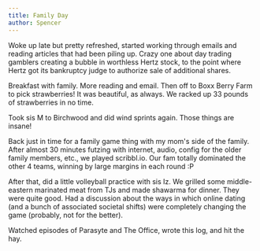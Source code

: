 ```yaml
---
title: Family Day
author: Spencer
---
```


Woke up late but pretty refreshed, started working through emails and reading articles that had been piling up. Crazy one about day trading gamblers creating a bubble in worthless Hertz stock, to the point where Hertz got its bankruptcy judge to authorize sale of additional shares.

Breakfast with family. More reading and email. Then off to Boxx Berry Farm to pick strawberries! It was beautiful, as always. We racked up 33 pounds of strawberries in no time.

Took sis M to Birchwood and did wind sprints again. Those things are insane!

Back just in time for a family game thing with my mom's side of the family. After almost 30 minutes futzing with internet, audio, config for the older family members, etc., we played scribbl.io. Our fam totally dominated the other 4 teams, winning by large margins in each round :P

After that, did a little volleyball practice with sis Iz. We grilled some middle-eastern marinated meat from TJs and made shawarma for dinner. They were quite good. Had a discussion about the ways in which online dating (and a bunch of associated societal shifts) were completely changing the game (probably, not for the better). 

[//]: # "Tried to think about what I should do, if eventually I want to have a family. Came away with a depressing sense that the world is broken (again). It's hard to force down my anger at the realization that everyone is operating out of self-interest, and this implies I'll constantly be fighting a significant other, although hopefully not too much. The contrapositive of this is the guilt that I feel from operating out of self interest--as my past self realized, I need to drop this, and things will get a lot easier--hopefully then I can play a fair game, rather than handicapping myself and being angry about it."

Watched episodes of Parasyte and The Office, wrote this log, and hit the hay.